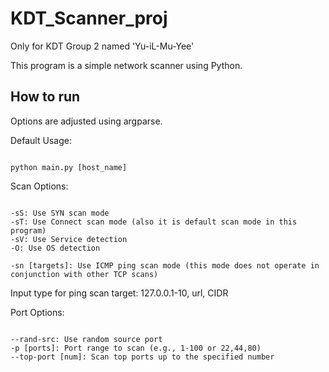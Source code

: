 # KDT_Scanner_proj
Only for KDT Group 2 named 'Yu-iL-Mu-Yee'   

This program is a simple network scanner using Python.


## How to run
Options are adjusted using argparse.    

Default Usage:
<pre><code>
python main.py [host_name]
</code></pre>
   
Scan Options:
<pre><code>
-sS: Use SYN scan mode
-sT: Use Connect scan mode (also it is default scan mode in this program)
-sV: Use Service detection
-O: Use OS detection

-sn [targets]: Use ICMP ping scan mode (this mode does not operate in conjunction with other TCP scans)
</code></pre>
Input type for ping scan target: 127.0.0.1-10, url, CIDR   

Port Options:
<pre><code>
--rand-src: Use random source port
-p [ports]: Port range to scan (e.g., 1-100 or 22,44,80)
--top-port [num]: Scan top ports up to the specified number
</code></pre>
